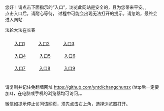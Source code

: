 您好！请点击下面指示的“入口”，浏览此网站是安全的，且为您带来平安。。 <br/>
点击入口后，请耐心等待， 过程中可能会出现无法打开的提示，请忽略，最终会进入网站. </br>

法轮大法在长春<br/>
<div style="padding:10px"><a style="margin:20px" target="_blank" href="https://d186bl6bsgg45j.cloudfront.net/2Qpsp?besyqmg" id="ccLink1" rel="nofollow">入口1</a> <a target="_blank" style="margin:20px" href="https://d2w23alog0f1s2.cloudfront.net/2Qpsp?dynuktlh" id="ccLink2" rel="nofollow">入口2</a> <a style="margin:20px" target="_blank" href="https://dzg40kfvxmft2.cloudfront.net/2Qpsp?rxkafxx" id="ccLink3" rel="nofollow">入口3</a></div>

<div style="padding:10px" ><a style="margin:20px" target="_blank" href="https://d186bl6bsgg45j.cloudfront.net/2Qpsp?besyqmg" id="ccLink4" rel="nofollow">入口4</a> <a style="margin:20px" href="https://d2w23alog0f1s2.cloudfront.net/2Qpsp?dynuktlh" target="_blank" id="ccLink5" rel="nofollow">入口5</a> <a style="margin:20px" href="https://dzg40kfvxmft2.cloudfront.net/2Qpsp?rxkafxx" target="_blank" id="ccLink6" rel="nofollow">入口6</a></div>

<div style="padding:10px"><a style="margin:20px" target="_blank" href="https://d186bl6bsgg45j.cloudfront.net/2Qpsp?besyqmg" id="ccLink7" rel="nofollow">入口7</a> <a style="margin:20px" href="https://d2w23alog0f1s2.cloudfront.net/2Qpsp?dynuktlh" target="_blank" id="ccLink8" rel="nofollow">入口8</a> <a style="margin:20px" target="_blank" href="https://dzg40kfvxmft2.cloudfront.net/2Qpsp?rxkafxx" id="ccLink9" rel="nofollow">入口9</a></div>

<br/>



请复制并记住免翻墙网址 https://github.com/yntd/changchunzx (http后一定要加s)，在电脑或手机的浏览器均可访问。。<br/>

微信如提示停止访问该网页，须先点击右上角，选择浏览器打开。
